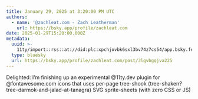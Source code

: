 ```yaml
---
title: January 29, 2025 at 3:20:00 PM UTC
authors:
  - name: '@zachleat.com - Zach Leatherman'
    url: https://bsky.app/profile/zachleat.com
date: 2025-01-29T15:20:00.000Z
metadata:
  uuid: >-
    11ty/import::rss::at://did:plc:xpchjovbk6sxl3bv74z7cs54/app.bsky.feed.post/3lgvbgqjva225
  type: bluesky
  url: https://bsky.app/profile/zachleat.com/post/3lgvbgqjva225
---
```

Delighted: I’m finishing up an experimental @11ty.dev plugin for @fontawesome.com icons that uses per-page tree-shook (tree-shaken? tree-darmok-and-jalad-at-tanagra) SVG sprite-sheets (with zero CSS or JS)